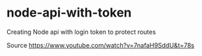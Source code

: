 # node-api-with-token
Creating Node api with login token to protect routes

Source https://www.youtube.com/watch?v=7nafaH9SddU&t=78s
